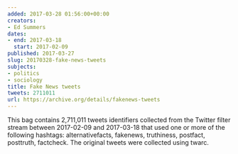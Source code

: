 ```yaml
---
added: 2017-03-28 01:56:00+00:00
creators:
- Ed Summers
dates:
- end: 2017-03-18
  start: 2017-02-09
published: 2017-03-27
slug: 20170328-fake-news-tweets
subjects:
- politics
- sociology
title: Fake News tweets
tweets: 2711011
url: https://archive.org/details/fakenews-tweets
---
```


This bag contains 2,711,011 tweets identifiers collected from the Twitter filter stream between 2017-02-09 and 2017-03-18 that used one or more of the following hashtags: alternativefacts, fakenews, truthiness, postfact, posttruth, factcheck.  The original tweets were collected using twarc.
